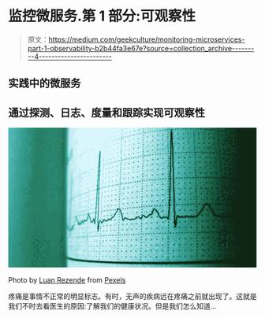 # 监控微服务.第 1 部分:可观察性

> 原文：<https://medium.com/geekculture/monitoring-microservices-part-1-observability-b2b44fa3e67e?source=collection_archive---------4----------------------->

## 实践中的微服务

## 通过探测、日志、度量和跟踪实现可观察性

![](img/34b22f976371034f5cad20a359f4b794.png)

Photo by [Luan Rezende](https://www.pexels.com/@rezendeluan?utm_content=attributionCopyText&utm_medium=referral&utm_source=pexels) from [Pexels](https://www.pexels.com/photo/wavelength-1093161/?utm_content=attributionCopyText&utm_medium=referral&utm_source=pexels)

疼痛是事情不正常的明显标志。有时，无声的疾病远在疼痛之前就出现了。这就是我们不时去看医生的原因:了解我们的健康状况。但是我们怎么知道…